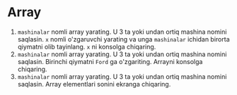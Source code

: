 # Array

1. `mashinalar` nomli array yarating. U 3 ta yoki undan ortiq mashina nomini saqlasin. `x` nomli o'zgaruvchi yarating va unga `mashinalar` ichidan birorta qiymatni olib tayinlang. `x` ni konsolga chiqaring.
2. `mashinalar` nomli array yarating. U 3 ta yoki undan ortiq mashina nomini saqlasin. Birinchi qiymatni `Ford` ga o'zgariting. Arrayni konsolga chiqaring.
3. `mashinalar` nomli array yarating. U 3 ta yoki undan ortiq mashina nomini saqlasin. Array elementlari sonini ekranga chiqaring.

